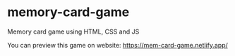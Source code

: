 # memory-card-game
Memory card game using HTML, CSS and JS

You can preview this game on website:
https://mem-card-game.netlify.app/
